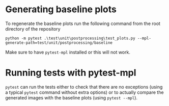 # Generating baseline plots

To regenerate the baseline plots run the following command from the root directory of the repository

```
python -m pytest .\test\unit\postprocessing\test_plots.py --mpl-generate-path=test/unit/postprocessing/baseline
```

Make sure to have `pytest-mpl` installed or this will not work.

# Running tests with pytest-mpl

`pytest` can run the tests either to check that there are no exceptions (using a typical `pytest` command without extra options) or to actually compare the generated images with the baseline plots (using `pytest --mpl`).
